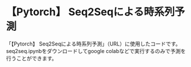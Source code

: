 # 【Pytorch】 Seq2Seqによる時系列予測

「【Pytorch】 Seq2Seqによる時系列予測」（URL）に使用したコードです。
seq2seq.ipynbをダウンロードしてgoogle colabなどで実行するのみで予測を行うことができます。
